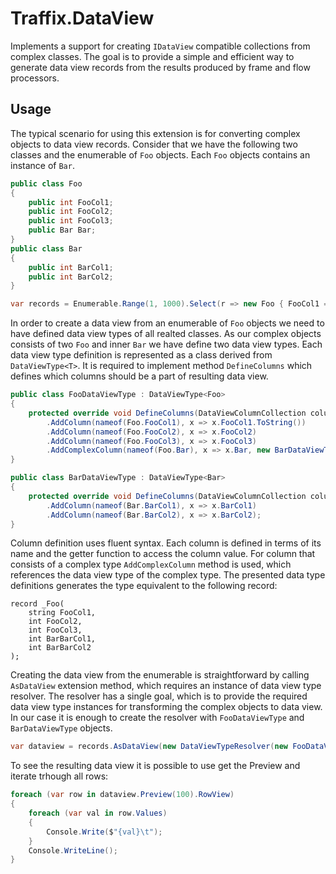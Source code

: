 ﻿# Traffix.DataView

Implements a support for creating `IDataView` compatible collections from complex classes. 
The goal is to provide a simple and efficient way to generate data view records from the results
produced by frame and flow processors.


## Usage

The typical scenario for using this extension is for converting complex objects to data view records.
Consider that we have the following two classes and the enumerable of `Foo` objects. Each `Foo` objects 
contains an instance of `Bar`. 

```csharp
public class Foo
{
    public int FooCol1;
    public int FooCol2;
    public int FooCol3;
    public Bar Bar;
}
public class Bar
{
    public int BarCol1;
    public int BarCol2;
}

var records = Enumerable.Range(1, 1000).Select(r => new Foo { FooCol1 = r, FooCol2 = r * 2, FooCol3 = r * 3, Bar = new Bar {BarCol1 = r, BarCol2 = r* 2 }  });
```

In order to create a data view from an enumerable of `Foo` objects we need to have defined data view types of all realted classes. As our complex objects consists of
two `Foo` and inner `Bar` we have define two data view types. Each data view type definition 
is represented as a class derived from `DataViewType<T>`. It is required to implement method `DefineColumns` which 
defines which columns should be a part of resulting data view. 

```csharp
public class FooDataViewType : DataViewType<Foo>
{
    protected override void DefineColumns(DataViewColumnCollection columns) => columns
        .AddColumn(nameof(Foo.FooCol1), x => x.FooCol1.ToString())
        .AddColumn(nameof(Foo.FooCol2), x => x.FooCol2)
        .AddColumn(nameof(Foo.FooCol3), x => x.FooCol3)
        .AddComplexColumn(nameof(Foo.Bar), x => x.Bar, new BarDataViewType());
}

public class BarDataViewType : DataViewType<Bar>
{
    protected override void DefineColumns(DataViewColumnCollection columns) => columns
        .AddColumn(nameof(Bar.BarCol1), x => x.BarCol1)
        .AddColumn(nameof(Bar.BarCol2), x => x.BarCol2);
}
```

Column definition uses fluent syntax. Each column is defined in terms of its name and the getter function 
to access the column value. For column that consists of a complex type `AddComplexColumn` method is used, which references
the data view type of the complex type. The presented data type definitions generates the type equivalent to the following record:

```
record _Foo(
    string FooCol1,
    int FooCol2,
    int FooCol3,
    int BarBarCol1,
    int BarBarCol2
);
```

Creating the data view from the enumerable is straightforward by calling `AsDataView` extension method, which requires 
an instance of data view type resolver. The resolver has a single goal, which is to provide the required data view type instances for
transforming the complex objects to data view. In our case it is enough to create the resolver with `FooDataViewType` and `BarDataViewType` objects.

```csharp
var dataview = records.AsDataView(new DataViewTypeResolver(new FooDataViewType(), new BarDataViewType()));
```

To see the resulting data view it is possible to use get the Preview and iterate trhough all rows: 

``` csharp
foreach (var row in dataview.Preview(100).RowView)
{
    foreach (var val in row.Values)
    {
        Console.Write($"{val}\t");
    }
    Console.WriteLine();
}
```